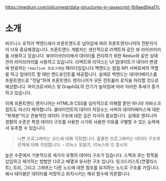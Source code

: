 https://medium.com/siliconwat/data-structures-in-javascript-1b9aed0ea17c


# 소개

비즈니스 로직이 백엔드에서 프론트엔드로 넘어감에 따라 프론트엔지니어의 전문지식이 더욱 중요해졌습니다. 프론트엔드 개발자는 생산적으로 리액트와 같은 뷰 라이브러리를 사용하고 있습니다. 뷰라이브러리에서 데이터를 관리하기 위한 Redux와 같은 상태 관리 라이브러리를 사용하고 있습니다. 리액트와 리덕스는 UI 업데이트가 데이터 변경에 반응하는 `reactive 프로그래밍` 패러다임입니다.백엔드는 점점 API 서버로써의 역할을 하고 업데이트 할 때만 엔드포인트를 제공합니다. 실제로 백엔드는 데이터베이스를 프론트엔드로 "전달"하여 프론트엔드 엔지니어가 모든 컨트롤러 로직을 처리할 것으로 예상합니다. 마이크로서비스 및 GraphQL의 인기가 높아짐에 따라 이러한 추세가 증가하고 있습니다.

이제 프론트엔드 엔지니어는 HTML과 CSS를 심미적으로 이해할 뿐만 아니라 자바스크립트도 마스터 해야합니다. 클라이언트의 데이터 저장소는 서버의 데이터베이스에 대한 "복제본"이고 관용적인 데이터 구조에 대한 깊은 지식이 중요합니다. 실제로 엔지니어 경험의 수준은 특정 데이터 구조를 사용한 시기와  사용한 이유를 구별할 수 있는 능력에서 유추할 수 있습니다.

> 나쁜 프로그래머는 코드에 대해 걱정합니다. 훌륭한 프로그래머는 데이터 구조와 관계에 대해 걱정합니다. - 리눅스 토발즈, 리눅스와 깃 창시자

높은 수준에서 기본적으로 세가지 유형의 데이터 구조가 있습니다. 스택과 큐는 항목을 삽입하고 제거하는 방법만 다르고 배열과 유사한 구조 입니다. 링크드리스트(연결리스트), 트리, 그리고 그래프는 다른 노드에 대한 참조를 유지하는 노드로 구조를 가집니다.
해시 테이블은 데이터를 저장하고 위치시키는 해쉬 함수에 의존합니다.




